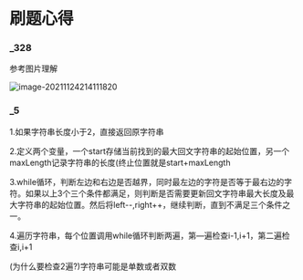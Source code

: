 # 刷题心得

### _328

参考图片理解

![image-20211124214111820](https://gitee.com/kisstt/typora/raw/master/img/image-20211124214111820.png)

### _5
1.如果字符串长度小于2，直接返回原字符串
 
2.定义两个变量，一个start存储当前找到的最大回文字符串的起始位置，另一个maxLength记录字符串的长度(终止位置就是start+maxLength

3.while循环，判断左边和右边是否越界，同时最左边的字符是否等于最右边的字符。如果以上3个三个条件都满足，则判断是否需要更新回文字符串最大长度及最大字符串的起始位置。然后将left--,right++，继续判断，直到不满足三个条件之一。

4.遍历字符串，每个位置调用while循环判断两遍，第—遍检查i-1,i+1，第二遍检查i,i+1

(为什么要检查2遍?)字符串可能是单数或者双数
